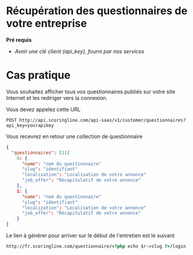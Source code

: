 Récupération des questionnaires de votre entreprise
=====================================================================

**Pré requis**

- _Avoir une clé client (api\_key), fourni par nos services_


# Cas pratique

Vous souhaitez afficher tous vos questionnaires publiés sur votre site Internet et les rediriger vers la connexion.

Vous devez appelez cette URL

```
POST http://api.scoringline.com/api-saas/v1/customer/questionnaires?api_key=yourapikey
```

Vous recevrez en retour une collection de questionnaire

```json
{
  "questionnaires": [11]
    0: {
      "name": "nom du questionnaire"
      "slug": "identifiant"
      "localization": "Localisation de votre annonce"
      "job_offer": "Récapitulatif de votre annonce"
    },
    1: {
      "name": "nom du questionnaire"
      "slug": "identifiant"
      "localization": "Localisation de votre annonce"
      "job_offer": "Récapitulatif de votre annonce"
    }
}
```
Le lien à générer pour arriver sur le début de l'entretien est le suivant

``` html
http://fr.scoringline.com/questionnaire/<?php echo $r->slug ?>/login
```
